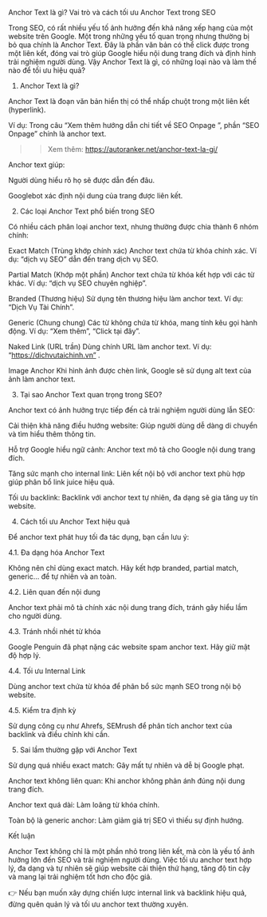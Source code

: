 Anchor Text là gì? Vai trò và cách tối ưu Anchor Text trong SEO

Trong SEO, có rất nhiều yếu tố ảnh hưởng đến khả năng xếp hạng của một website trên Google. Một trong những yếu tố quan trọng nhưng thường bị bỏ qua chính là Anchor Text. Đây là phần văn bản có thể click được trong một liên kết, đóng vai trò giúp Google hiểu nội dung trang đích và định hình trải nghiệm người dùng. Vậy Anchor Text là gì, có những loại nào và làm thế nào để tối ưu hiệu quả?

1. Anchor Text là gì?

Anchor Text là đoạn văn bản hiển thị có thể nhấp chuột trong một liên kết (hyperlink).

Ví dụ: Trong câu “Xem thêm hướng dẫn chi tiết về SEO Onpage
”, phần “SEO Onpage” chính là anchor text.

>>Xem thêm: https://autoranker.net/anchor-text-la-gi/

Anchor text giúp:

Người dùng hiểu rõ họ sẽ được dẫn đến đâu.

Googlebot xác định nội dung của trang được liên kết.

2. Các loại Anchor Text phổ biến trong SEO

Có nhiều cách phân loại anchor text, nhưng thường được chia thành 6 nhóm chính:

Exact Match (Trùng khớp chính xác)
Anchor text chứa từ khóa chính xác.
Ví dụ: “dịch vụ SEO” dẫn đến trang dịch vụ SEO.

Partial Match (Khớp một phần)
Anchor text chứa từ khóa kết hợp với các từ khác.
Ví dụ: “dịch vụ SEO chuyên nghiệp”.

Branded (Thương hiệu)
Sử dụng tên thương hiệu làm anchor text.
Ví dụ: “Dịch Vụ Tài Chính”.

Generic (Chung chung)
Các từ không chứa từ khóa, mang tính kêu gọi hành động.
Ví dụ: “Xem thêm”, “Click tại đây”.

Naked Link (URL trần)
Dùng chính URL làm anchor text.
Ví dụ: “https://dichvutaichinh.vn”
.

Image Anchor
Khi hình ảnh được chèn link, Google sẽ sử dụng alt text của ảnh làm anchor text.

3. Tại sao Anchor Text quan trọng trong SEO?

Anchor text có ảnh hưởng trực tiếp đến cả trải nghiệm người dùng lẫn SEO:

Cải thiện khả năng điều hướng website: Giúp người dùng dễ dàng di chuyển và tìm hiểu thêm thông tin.

Hỗ trợ Google hiểu ngữ cảnh: Anchor text mô tả cho Google nội dung trang đích.

Tăng sức mạnh cho internal link: Liên kết nội bộ với anchor text phù hợp giúp phân bổ link juice hiệu quả.

Tối ưu backlink: Backlink với anchor text tự nhiên, đa dạng sẽ gia tăng uy tín website.

4. Cách tối ưu Anchor Text hiệu quả

Để anchor text phát huy tối đa tác dụng, bạn cần lưu ý:

4.1. Đa dạng hóa Anchor Text

Không nên chỉ dùng exact match. Hãy kết hợp branded, partial match, generic… để tự nhiên và an toàn.

4.2. Liên quan đến nội dung

Anchor text phải mô tả chính xác nội dung trang đích, tránh gây hiểu lầm cho người dùng.

4.3. Tránh nhồi nhét từ khóa

Google Penguin đã phạt nặng các website spam anchor text. Hãy giữ mật độ hợp lý.

4.4. Tối ưu Internal Link

Dùng anchor text chứa từ khóa để phân bổ sức mạnh SEO trong nội bộ website.

4.5. Kiểm tra định kỳ

Sử dụng công cụ như Ahrefs, SEMrush để phân tích anchor text của backlink và điều chỉnh khi cần.

5. Sai lầm thường gặp với Anchor Text

Sử dụng quá nhiều exact match: Gây mất tự nhiên và dễ bị Google phạt.

Anchor text không liên quan: Khi anchor không phản ánh đúng nội dung trang đích.

Anchor text quá dài: Làm loãng từ khóa chính.

Toàn bộ là generic anchor: Làm giảm giá trị SEO vì thiếu sự định hướng.

Kết luận

Anchor Text không chỉ là một phần nhỏ trong liên kết, mà còn là yếu tố ảnh hưởng lớn đến SEO và trải nghiệm người dùng. Việc tối ưu anchor text hợp lý, đa dạng và tự nhiên sẽ giúp website cải thiện thứ hạng, tăng độ tin cậy và mang lại trải nghiệm tốt hơn cho độc giả.

👉 Nếu bạn muốn xây dựng chiến lược internal link và backlink hiệu quả, đừng quên quản lý và tối ưu anchor text thường xuyên.
